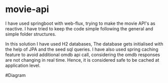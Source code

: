 # movie-api

I have used springboot with web-flux, trying to make the movie API's as reactive. I have tried to keep the code simple following the general and simple folder structures.

In this solution I have used H2 databases, The database gets initialised with the help of JPA and the seed sql queries.
I have also used spring caching feature to avoid additional omdb api call, considering the omdb responses are not changing in real time. Hence, it is considered safe to be cached at application level.

#Diagram






